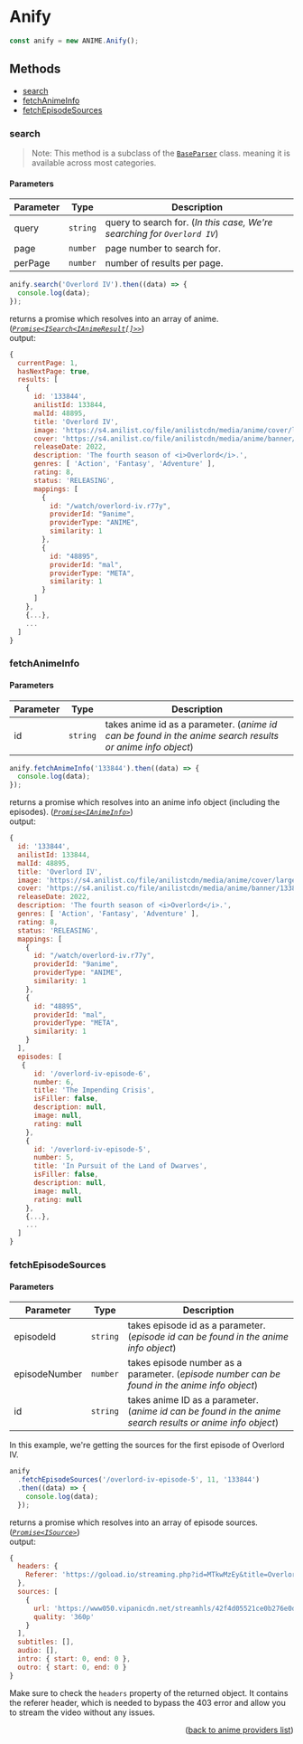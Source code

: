 <h1>Anify</h1>

```ts
const anify = new ANIME.Anify();
```

<h2>Methods</h2>

- [search](#search)
- [fetchAnimeInfo](#fetchanimeinfo)
- [fetchEpisodeSources](#fetchepisodesources)

### search

> Note: This method is a subclass of the [`BaseParser`](https://github.com/consumet/extensions/blob/master/src/models/base-parser.ts) class. meaning it is available across most categories.

<h4>Parameters</h4>

| Parameter | Type     | Description                                                              |
| --------- | -------- | ------------------------------------------------------------------------ |
| query     | `string` | query to search for. (_In this case, We're searching for `Overlord IV`_) |
| page      | `number` | page number to search for.                                               |
| perPage   | `number` | number of results per page.                                              |

```ts
anify.search('Overlord IV').then((data) => {
  console.log(data);
});
```

returns a promise which resolves into an array of anime. (_[`Promise<ISearch<IAnimeResult[]>>`](https://github.com/consumet/extensions/blob/master/src/models/types.ts#L13-L26)_)\
output:

```js
{
  currentPage: 1,
  hasNextPage: true,
  results: [
    {
      id: '133844',
      anilistId: 133844,
      malId: 48895,
      title: 'Overlord IV',
      image: 'https://s4.anilist.co/file/anilistcdn/media/anime/cover/large/bx133844-E32FjKZ0XxEs.jpg',
      cover: 'https://s4.anilist.co/file/anilistcdn/media/anime/banner/133844-uIaUmh5aJX3M.jpg',
      releaseDate: 2022,
      description: 'The fourth season of <i>Overlord</i>.',
      genres: [ 'Action', 'Fantasy', 'Adventure' ],
      rating: 8,
      status: 'RELEASING',
      mappings: [
        {
          id: "/watch/overlord-iv.r77y",
          providerId: "9anime",
          providerType: "ANIME",
          similarity: 1
        },
        {
          id: "48895",
          providerId: "mal",
          providerType: "META",
          similarity: 1
        }
      ]
    },
    {...},
    ...
  ]
}
```

### fetchAnimeInfo

<h4>Parameters</h4>

| Parameter | Type     | Description                                                                                               |
| --------- | -------- | --------------------------------------------------------------------------------------------------------- |
| id        | `string` | takes anime id as a parameter. (_anime id can be found in the anime search results or anime info object_) |

```ts
anify.fetchAnimeInfo('133844').then((data) => {
  console.log(data);
});
```

returns a promise which resolves into an anime info object (including the episodes). (_[`Promise<IAnimeInfo>`](https://github.com/consumet/extensions/blob/master/src/models/types.ts#L28-L42)_)\
output:

```js
{
  id: '133844',
  anilistId: 133844,
  malId: 48895,
  title: 'Overlord IV',
  image: 'https://s4.anilist.co/file/anilistcdn/media/anime/cover/large/bx133844-E32FjKZ0XxEs.jpg',
  cover: 'https://s4.anilist.co/file/anilistcdn/media/anime/banner/133844-uIaUmh5aJX3M.jpg',
  releaseDate: 2022,
  description: 'The fourth season of <i>Overlord</i>.',
  genres: [ 'Action', 'Fantasy', 'Adventure' ],
  rating: 8,
  status: 'RELEASING',
  mappings: [
    {
      id: "/watch/overlord-iv.r77y",
      providerId: "9anime",
      providerType: "ANIME",
      similarity: 1
    },
    {
      id: "48895",
      providerId: "mal",
      providerType: "META",
      similarity: 1
    }
  ],
  episodes: [
   {
      id: '/overlord-iv-episode-6',
      number: 6,
      title: 'The Impending Crisis',
      isFiller: false,
      description: null,
      image: null,
      rating: null
    },
    {
      id: '/overlord-iv-episode-5',
      number: 5,
      title: 'In Pursuit of the Land of Dwarves',
      isFiller: false,
      description: null,
      image: null,
      rating: null
    },
    {...},
    ...
  ]
}
```

### fetchEpisodeSources

<h4>Parameters</h4>

| Parameter     | Type     | Description                                                                                               |
| ------------- | -------- | --------------------------------------------------------------------------------------------------------- |
| episodeId     | `string` | takes episode id as a parameter. (_episode id can be found in the anime info object_)                     |
| episodeNumber | `number` | takes episode number as a parameter. (_episode number can be found in the anime info object_)             |
| id            | `string` | takes anime ID as a parameter. (_anime id can be found in the anime search results or anime info object_) |

In this example, we're getting the sources for the first episode of Overlord IV.

```ts
anify
  .fetchEpisodeSources('/overlord-iv-episode-5', 11, '133844')
  .then((data) => {
    console.log(data);
  });
```

returns a promise which resolves into an array of episode sources. (_[`Promise<ISource>`](https://github.com/consumet/extensions/blob/master/src/models/types.ts#L210-L214)_)\
output:

```js
{
  headers: {
    Referer: 'https://goload.io/streaming.php?id=MTkwMzEy&title=Overlord+IV+Episode+6'
  },
  sources: [
    {
      url: 'https://www050.vipanicdn.net/streamhls/42f4d05521ce0b276e0d779493c16837/ep.11.1697533391.360.m3u8',
      quality: '360p'
    }
  ],
  subtitles: [],
  audio: [],
  intro: { start: 0, end: 0 },
  outro: { start: 0, end: 0 }
}
```

Make sure to check the `headers` property of the returned object. It contains the referer header, which is needed to bypass the 403 error and allow you to stream the video without any issues.

<p align="end">(<a href="https://github.com/consumet/extensions/blob/master/docs/guides/anime.md#">back to anime providers list</a>)</p>
